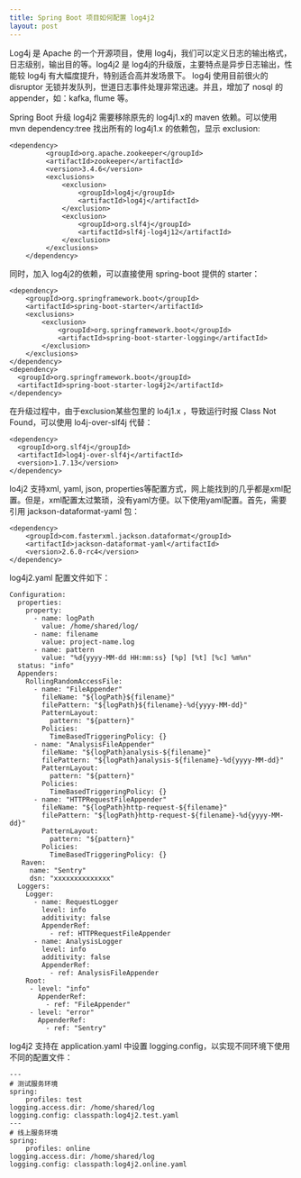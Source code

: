 ```yaml
---
title: Spring Boot 项目如何配置 log4j2
layout: post
---
```


Log4j 是 Apache 的一个开源项目，使用 log4j，我们可以定义日志的输出格式，日志级别，输出目的等。log4j2 是 log4j的升级版，主要特点是异步日志输出，性能较 log4j 有大幅度提升，特别适合高并发场景下。 log4j 使用目前很火的 disruptor 无锁并发队列，世道日志事件处理非常迅速。并且，增加了 nosql 的 appender，如：kafka, flume 等。

Spring Boot 升级 log4j2 需要移除原先的 log4j1.x的 maven 依赖。可以使用 mvn dependency:tree 找出所有的 log4j1.x 的依赖包，显示 exclusion:

    <dependency>
             <groupId>org.apache.zookeeper</groupId>
             <artifactId>zookeeper</artifactId>
             <version>3.4.6</version>
             <exclusions>
                 <exclusion>
                     <groupId>log4j</groupId>
                     <artifactId>log4j</artifactId>
                 </exclusion>
                 <exclusion>
                     <groupId>org.slf4j</groupId>
                     <artifactId>slf4j-log4j12</artifactId>
                 </exclusion>
             </exclusions>
        </dependency>

同时，加入 log4j2的依赖，可以直接使用 spring-boot 提供的 starter：

    <dependency>
        <groupId>org.springframework.boot</groupId>
        <artifactId>spring-boot-starter</artifactId>
        <exclusions>
            <exclusion>
                <groupId>org.springframework.boot</groupId>
                <artifactId>spring-boot-starter-logging</artifactId>
            </exclusion>
        </exclusions>
    </dependency>
    <dependency>
      <groupId>org.springframework.boot</groupId>
      <artifactId>spring-boot-starter-log4j2</artifactId>
    </dependency> 

在升级过程中，由于exclusion某些包里的 lo4j1.x ，导致运行时报 Class Not Found，可以使用 lo4j-over-slf4j 代替：

    <dependency>
      <groupId>org.slf4j</groupId>
      <artifactId>log4j-over-slf4j</artifactId>
      <version>1.7.13</version>
    </dependency>

lo4j2 支持xml, yaml, json, properties等配置方式，网上能找到的几乎都是xml配置。但是，xml配置太过繁琐，没有yaml方便。以下使用yaml配置。首先，需要引用 jackson-dataformat-yaml 包：

    <dependency>
        <groupId>com.fasterxml.jackson.dataformat</groupId>
        <artifactId>jackson-dataformat-yaml</artifactId>
        <version>2.6.0-rc4</version>
    </dependency>

log4j2.yaml 配置文件如下：

    Configuration:
      properties:
        property:
          - name: logPath
            value: /home/shared/log/
          - name: filename
            value: project-name.log
          - name: pattern
            value: "%d{yyyy-MM-dd HH:mm:ss} [%p] [%t] [%c] %m%n"
      status: "info"
      Appenders:
        RollingRandomAccessFile:
          - name: "FileAppender"
            fileName: "${logPath}${filename}"
            filePattern: "${logPath}${filename}-%d{yyyy-MM-dd}"
            PatternLayout:
              pattern: "${pattern}"
            Policies:
              TimeBasedTriggeringPolicy: {}
          - name: "AnalysisFileAppender"
            fileName: "${logPath}analysis-${filename}"
            filePattern: "${logPath}analysis-${filename}-%d{yyyy-MM-dd}"
            PatternLayout:
              pattern: "${pattern}"
            Policies:
              TimeBasedTriggeringPolicy: {}
          - name: "HTTPRequestFileAppender"
            fileName: "${logPath}http-request-${filename}"
            filePattern: "${logPath}http-request-${filename}-%d{yyyy-MM-dd}"
            PatternLayout:
              pattern: "${pattern}"
            Policies:
              TimeBasedTriggeringPolicy: {}
       Raven:
         name: "Sentry"
         dsn: "xxxxxxxxxxxxxx"
      Loggers:
        Logger:
          - name: RequestLogger
            level: info
            additivity: false
            AppenderRef:
              - ref: HTTPRequestFileAppender
          - name: AnalysisLogger
            level: info
            additivity: false
            AppenderRef:
              - ref: AnalysisFileAppender
        Root:
         - level: "info"
           AppenderRef:
             - ref: "FileAppender"
         - level: "error"
           AppenderRef:
             - ref: "Sentry"

log4j2 支持在 application.yaml 中设置 logging.config，以实现不同环境下使用不同的配置文件：

    ---
    # 测试服务环境
    spring:
        profiles: test
    logging.access.dir: /home/shared/log
    logging.config: classpath:log4j2.test.yaml
    ---
    # 线上服务环境
    spring:
        profiles: online
    logging.access.dir: /home/shared/log
    logging.config: classpath:log4j2.online.yaml

